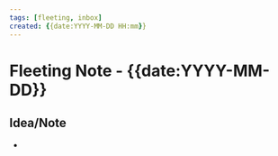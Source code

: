 ```yaml
---
tags: [fleeting, inbox]
created: {{date:YYYY-MM-DD HH:mm}}
---
```


# Fleeting Note - {{date:YYYY-MM-DD}}

<!-- Quickly jot down thoughts, ideas, reminders, or raw notes here. -->
<!-- Aim to process these notes regularly. -->

## Idea/Note

*   